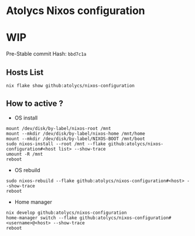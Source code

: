 # Atolycs Nixos configuration
# WIP


Pre-Stable commit Hash: `bbd7c1a`

## Hosts List
```shell
nix flake show github:atolycs/nixos-configuration
```

## How to active ?

* OS install
```shell
mount /dev/disk/by-label/nixos-root /mnt
mount --mkdir /dev/disk/by-label/nixos-home /mnt/home
mount --mkdir /dev/disk/by-label/NIXOS-BOOT /mnt/boot
sudo nixos-install --root /mnt --flake github:atolycs/nixos-configuration#<host list> --show-trace
umount -R /mnt
reboot
```

* OS rebuild
```shell
sudo nixos-rebuild --flake github:atolycs/nixos-configuration#<host> --show-trace
reboot
```

* Home manager
```shell
nix develop github:atolycs/nixos-configuration
home-manager switch --flake github:atolycs/nixos-configuration#<username>@<host> --show-trace
reboot
```

